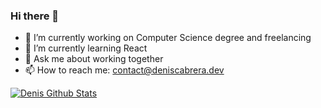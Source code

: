 ### Hi there 👋

- 🔭 I’m currently working on Computer Science degree and freelancing
- 🌱 I’m currently learning React
- 💬 Ask me about working together
- 📫 How to reach me: contact@deniscabrera.dev



[![Denis Github Stats](https://github-readme-stats.vercel.app/api?username=denisCabrera)](https://github.com/denisCabrera/github-readme-stats)
